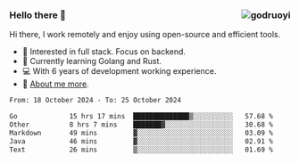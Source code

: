 ### Hello there 👋 <img align="right" src="https://github-readme-stats.vercel.app/api?username=godruoyi&show_icons=true" alt="godruoyi" />

Hi there, I work remotely and enjoy using open-source and efficient tools.

- 🔭 Interested in full stack. Focus on backend.
- 🌱 Currently learning Golang and Rust.
- 💻 With 6 years of development working experience.
- 👒 [About me more](https://godruoyi.com/posts/about-godruoyi).



<!--START_SECTION:waka-->

```txt
From: 18 October 2024 - To: 25 October 2024

Go             15 hrs 17 mins  ██████████████▒░░░░░░░░░░   57.68 %
Other          8 hrs 7 mins    ███████▓░░░░░░░░░░░░░░░░░   30.68 %
Markdown       49 mins         ▓░░░░░░░░░░░░░░░░░░░░░░░░   03.09 %
Java           46 mins         ▓░░░░░░░░░░░░░░░░░░░░░░░░   02.91 %
Text           26 mins         ▒░░░░░░░░░░░░░░░░░░░░░░░░   01.69 %
```

<!--END_SECTION:waka-->

